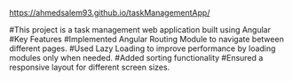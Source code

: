 
https://ahmedsalem93.github.io/taskManagementApp/

#This project is a task management web application built using Angular
#Key Features
#Implemented Angular Routing Module to navigate between different pages.
#Used Lazy Loading to improve performance by loading modules only when needed.
#Added sorting functionality
#Ensured a responsive layout for different screen sizes.
